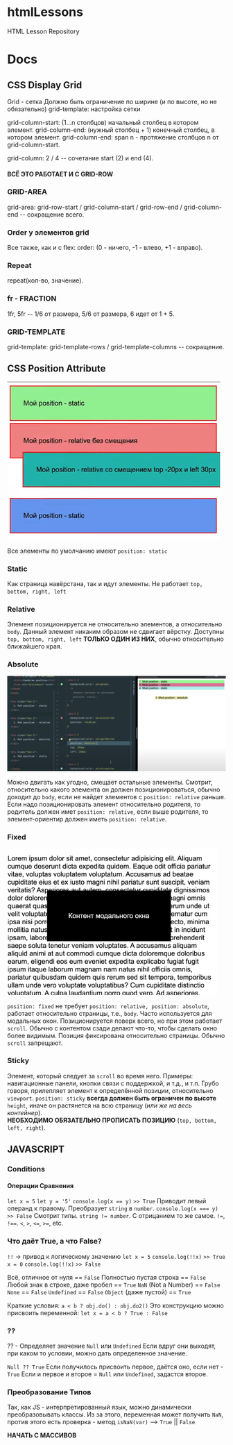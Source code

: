 # htmlLessons

HTML Lesson Repository

# Docs

## CSS Display Grid

Grid - сетка
Должно быть ограничение по ширине (и по высоте, но не обязательно)
grid-template: настройка сетки

grid-column-start: (1...n столбцов) начальный столбец в котором элемент.
grid-column-end: (нужный столбец + 1) конечный столбец, в котором элемент.
grid-column-end: span n - протяжение столбцов n от grid-column-start.

grid-column: 2 / 4 -- сочетание start (2) и end (4).

#### ВСЁ ЭТО РАБОТАЕТ И С GRID-ROW

### GRID-AREA

grid-area: grid-row-start / grid-column-start / grid-row-end / grid-column-end -- сокращение всего.

### Order у элементов grid

Все также, как и с flex:
order: (0 - ничего, -1 - влево, +1 - вправо).

### Repeat

repeat(кол-во, значение).

### fr - FRACTION

1fr, 5fr -- 1/6 от размера, 5/6 от размера, 6 идет от 1 + 5.

### GRID-TEMPLATE

grid-template: grid-template-rows / grid-template-columns -- сокращение.

## CSS Position Attribute

![CSS Position](/rep-imgs/position-attribute.png)

Все элементы по умолчанию имеют `position: static`

### Static

Как страница навёрстана, так и идут элементы.
Не работает `top, bottom, right, left`

### Relative

Элемент позиционируется не относительно элементов, а относительно `body`.
Данный элемент никаким образом не сдвигает вёрстку.
Доступны `top, bottom, right, left` **ТОЛЬКО ОДИН ИЗ НИХ**, обычно относительно ближайшего края.

### Absolute

![CSS Position Absolute](/rep-imgs/position-absolute.png)

Можно двигать как угодно, смещает остальные элементы.
Смотрит, относительно какого элемента он должен позиционироваться, обычно доходит до `body`, если не найдет элементов с `position: relative` раньше. Если надо позиционировать элемент относительно родителя, то родитель должен имет `position: relative`, если выше родителя, то элемент-ориентир должен иметь `position: relative`.

### Fixed

![CSS Modal Window](/rep-imgs/modal-window.png)

`position: fixed` не требует `position: relative, position: absolute`, работает относительно страницы, т.е., `body`. Часто используется для модальных окон. Позиционируется поверх всего, но при этом работает `scroll`. Обычно с контентом сзади делают что-то, чтобы сделать окно более видимым. Позиция фиксирована относительно страницы. Обычно `scroll` запрещают.

### Sticky

Элемент, который следует за `scroll` во время него. Примеры: навигационные панели, кнопки связи с поддержкой, и т.д., и т.п. Грубо говоря, прилепляет элемент к определённой позиции, относительно `viewport`. `position: sticky` **всегда должен быть ограничен по высоте** `height`, иначе он растянется на всю страницу (_или же на весь контейнер_).  
**НЕОБХОДИМО ОБЯЗАТЕЛЬНО ПРОПИСАТЬ ПОЗИЦИЮ** (`top, bottom, left, right`).

## JAVASCRIPT

### Conditions

#### Операции Сравнения

`let x = 5`
`let y = '5'`
`console.log(x == y)`
`>> True`
Приводит левый операнд к правому. Преобразует `string` в `number`.
`console.log(x === y)`
`>> False`
Смотрит типы. `string != number`.
С отрицанием то же самое.
`!=`, `!==`.
`<`, `>`, `<=`, `>=`, etc.

### Что даёт True, а что False?

`!!` -> привод к логическому значению
`let x = 5`
`console.log(!!x)`
`>> True`
`x = 0`
`console.log(!!x)`
`>> False`

Всё, отличное от нуля == `False`
Полностью пустая строка == `False`
Любой знак в строке, даже пробел == `True`
`NaN` (Not a Number) == `False`
`None` == `False`
`Undefined` == `False`
`Object` (даже пустой) == `True`

Краткие условия:
`a < b ? obj.do() : obj.do2()`
Это конструкцию можно присвоить переменной:
`let x = a < b ? True : False`

### ??

?? - Определяет значение `Null` или `Undefined`
Если вдруг они выходят, при каком то условии, можно дать определенное значение.

`Null ?? True`
Если получилось присвоить первое, даётся оно, если нет - `True`
Если и первое и второе = `Null` или `Undefined`, задастся второе.

### Преобразование Типов

Так, как JS - интерпретированный язык, можно динамически преобразовывать классы.
Из за этого, переменная может получить `NaN`, против этого есть проверка - метод
`isNaN(var)` --> `True` || `False`

**НАЧАТЬ С МАССИВОВ**
